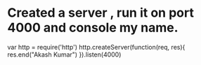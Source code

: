 # Created a server , run it on port 4000 and console my name.

var http = require('http')
http.createServer(function(req, res){
    res.end("Akash Kumar")
}).listen(4000)
